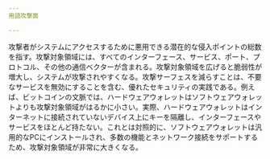 ```yaml
---
用語攻撃面

---
```

攻撃者がシステムにアクセスするために悪用できる潜在的な侵入ポイントの総数を指す。攻撃対象領域には、すべてのインターフェース、サービス、ポート、プロトコル、その他の通信ベクターが含まれる。攻撃対象領域を広げると脆弱性が増大し、システムが攻撃されやすくなる。攻撃サーフェスを減らすことは、不要なサービスを無効にすることを含む、優れたセキュリティの実践である。例えば、ビットコインの文脈では、ハードウェアウォレットはソフトウェアウォレットよりも攻撃対象領域がはるかに小さい。実際、ハードウェアウォレットはインターネットに接続されていないデバイス上にキーを隔離し、インターフェースやサービスをほとんど持たない。これとは対照的に、ソフトウェアウォレットは汎用的なPCにインストールされ、多数の機能とネットワーク接続をサポートするため、攻撃対象領域が非常に大きくなる。